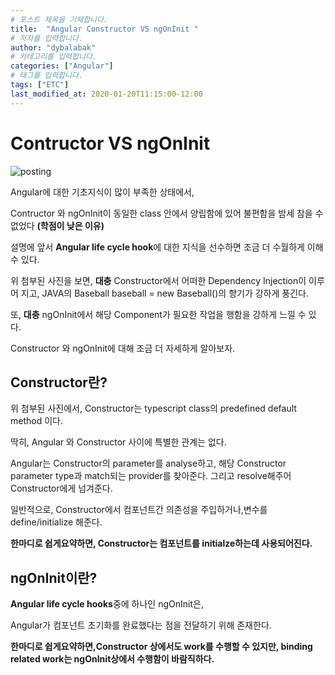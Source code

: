 ```yaml
---
# 포스트 제목을 기재합니다.
title:  "Angular Constructor VS ngOnInit " 
# 저자를 입력합니다. 
author: "dybalabak"
# 카테고리를 입력합니다.
categories: ["Angular"]
# 태그를 입력합니다.
tags: ["ETC"]
last_modified_at: 2020-01-20T11:15:00-12:00
---
```

# Contructor VS ngOnInit
![posting]({{site.baseurl}}/assets/images/dybalabak/posting.png)


Angular에 대한 기초지식이 많이 부족한 상태에서,

Contructor 와 ngOnInit이 동일한 class 안에서 양립함에 있어
불편함을 밤세 참을 수 없었다 **(학점이 낮은 이유)**

설명에 앞서 **Angular life cycle hook**에 대한 지식을 선수하면 조금 더 수월하게 이해 수 있다.

위 첨부된 사진을 보면, **대충** Constructor에서 어떠한 Dependency Injection이
이루어 지고, JAVA의 Baseball baseball = new Baseball()의 향기가 강하게 풍긴다.

또, **대충** ngOnInit에서 해당 Component가 필요한 작업을 행함을 강하게 느낄 수 있다.

Constructor 와 ngOnInit에 대해 조금 더 자세하게 알아보자.




## Constructor란?


위 첨부된 사진에서,
Constructor는 typescript class의 predefined default method 이다.

딱히, Angular 와 Constructor 사이에 특별한 관계는 없다.

Angular는 Constructor의 parameter를 analyse하고,
해당 Constructor parameter type과 match되는 provider를 찾아준다.
그리고 resolve해주어 Constructor에게 넘겨준다.

일반적으로, Constructor에서 컴포넌트간 의존성을 주입하거나,변수를 define/initialize 해준다. 

**한마디로 쉽게요약하면, Constructor는 컴포넌트를 initialze하는데 사용되어진다.**





## ngOnInit이란?


**Angular life cycle hooks**중에 하나인 ngOnInit은,

Angular가 컴포넌트 초기화를 완료했다는 점을 전달하기 위해 존재한다.


**한마디로 쉽게요약하면,Constructor 상에서도 work를 수행할 수 있지만,
binding related work는 ngOnInit상에서 수행함이 바람직하다.**








